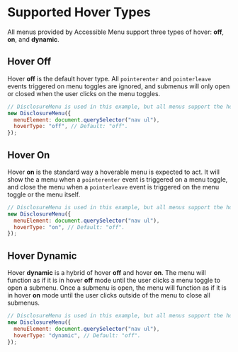 # Supported Hover Types

All menus provided by Accessible Menu support three types of hover: **off**, **on**, and **dynamic**.

## Hover Off

Hover **off** is the default hover type. All `pointerenter` and `pointerleave` events triggered on menu toggles are ignored, and submenus will only open or closed when the user clicks on the menu toggles.

```js
// DisclosureMenu is used in this example, but all menus support the hover delay.
new DisclosureMenu({
  menuElement: document.querySelector("nav ul"),
  hoverType: "off", // Default: "off".
});
```

## Hover On

Hover **on** is the standard way a hoverable menu is expected to act. It will show the a menu when a `pointerenter` event is triggered on a menu toggle, and close the menu when a `pointerleave` event is triggered on the menu toggle or the menu itself.

```js
// DisclosureMenu is used in this example, but all menus support the hover delay.
new DisclosureMenu({
  menuElement: document.querySelector("nav ul"),
  hoverType: "on", // Default: "off".
});
```

## Hover Dynamic

Hover **dynamic** is a hybrid of hover **off** and hover **on**. The menu will function as if it is in hover **off** mode until the user clicks a menu toggle to open a submenu. Once a submenu is open, the menu will function as if it is in hover **on** mode until the user clicks outside of the menu to close all submenus.

```js
// DisclosureMenu is used in this example, but all menus support the hover delay.
new DisclosureMenu({
  menuElement: document.querySelector("nav ul"),
  hoverType: "dynamic", // Default: "off".
});
```
